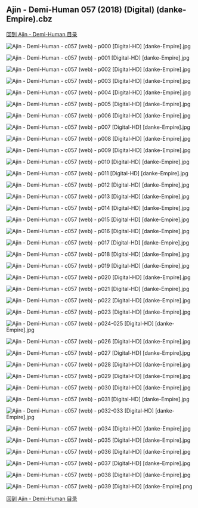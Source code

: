 ## Ajin - Demi-Human 057 (2018) (Digital) (danke-Empire).cbz


[回到 Ajin - Demi-Human 目录](https://github.com/alicewish/markdown/blob/master/series/Ajin-Demi-Human.md)


![Ajin - Demi-Human - c057 (web) - p000 [Digital-HD] [danke-Empire].jpg](https://wx1.sinaimg.cn/large/6a9fdecagy1fqo56givrvj21j82cwb29.jpg)

![Ajin - Demi-Human - c057 (web) - p001 [Digital-HD] [danke-Empire].jpg](https://wx1.sinaimg.cn/large/6a9fdecagy1fqo5725x0ij21kw27ne81.jpg)

![Ajin - Demi-Human - c057 (web) - p002 [Digital-HD] [danke-Empire].jpg](https://wx1.sinaimg.cn/large/6a9fdecagy1fqo57fhtvmj21kw27n4qp.jpg)

![Ajin - Demi-Human - c057 (web) - p003 [Digital-HD] [danke-Empire].jpg](https://wx1.sinaimg.cn/large/6a9fdecagy1fqo57t3zhbj21kw27nkjl.jpg)

![Ajin - Demi-Human - c057 (web) - p004 [Digital-HD] [danke-Empire].jpg](https://wx1.sinaimg.cn/large/6a9fdecagy1fqo58aoo8ej21kw27ne81.jpg)

![Ajin - Demi-Human - c057 (web) - p005 [Digital-HD] [danke-Empire].jpg](https://wx1.sinaimg.cn/large/6a9fdecagy1fqo58nfuqlj21kw27nhdt.jpg)

![Ajin - Demi-Human - c057 (web) - p006 [Digital-HD] [danke-Empire].jpg](https://wx1.sinaimg.cn/large/6a9fdecagy1fqo5904o2lj21kw27nb29.jpg)

![Ajin - Demi-Human - c057 (web) - p007 [Digital-HD] [danke-Empire].jpg](https://wx1.sinaimg.cn/large/6a9fdecagy1fqo59ea7l2j21kw27ne81.jpg)

![Ajin - Demi-Human - c057 (web) - p008 [Digital-HD] [danke-Empire].jpg](https://wx1.sinaimg.cn/large/6a9fdecagy1fqo59qwxnlj21kw27nnpd.jpg)

![Ajin - Demi-Human - c057 (web) - p009 [Digital-HD] [danke-Empire].jpg](https://wx1.sinaimg.cn/large/6a9fdecagy1fqo5a6hz2dj21kw27nu0x.jpg)

![Ajin - Demi-Human - c057 (web) - p010 [Digital-HD] [danke-Empire].jpg](https://wx1.sinaimg.cn/large/6a9fdecagy1fqo5ak6q66j21kw27n7wi.jpg)

![Ajin - Demi-Human - c057 (web) - p011 [Digital-HD] [danke-Empire].jpg](https://wx1.sinaimg.cn/large/6a9fdecagy1fqo5b72b9lj21kw27nx6p.jpg)

![Ajin - Demi-Human - c057 (web) - p012 [Digital-HD] [danke-Empire].jpg](https://wx1.sinaimg.cn/large/6a9fdecagy1fqo5bp1868j21kw27n4qq.jpg)

![Ajin - Demi-Human - c057 (web) - p013 [Digital-HD] [danke-Empire].jpg](https://wx1.sinaimg.cn/large/6a9fdecagy1fqo5caijpgj21kw27n1ky.jpg)

![Ajin - Demi-Human - c057 (web) - p014 [Digital-HD] [danke-Empire].jpg](https://wx1.sinaimg.cn/large/6a9fdecagy1fqo5cucc0cj21kw27nx6p.jpg)

![Ajin - Demi-Human - c057 (web) - p015 [Digital-HD] [danke-Empire].jpg](https://wx1.sinaimg.cn/large/6a9fdecagy1fqo5ddg9u3j21kw27nqv5.jpg)

![Ajin - Demi-Human - c057 (web) - p016 [Digital-HD] [danke-Empire].jpg](https://wx1.sinaimg.cn/large/6a9fdecagy1fqo5duobctj21kw27n4qq.jpg)

![Ajin - Demi-Human - c057 (web) - p017 [Digital-HD] [danke-Empire].jpg](https://wx1.sinaimg.cn/large/6a9fdecagy1fqo5echnzjj21kw27nb2a.jpg)

![Ajin - Demi-Human - c057 (web) - p018 [Digital-HD] [danke-Empire].jpg](https://wx1.sinaimg.cn/large/6a9fdecagy1fqo5eyeoknj21kw27n4qq.jpg)

![Ajin - Demi-Human - c057 (web) - p019 [Digital-HD] [danke-Empire].jpg](https://wx1.sinaimg.cn/large/6a9fdecagy1fqo5fnv834j21kw27n4qq.jpg)

![Ajin - Demi-Human - c057 (web) - p020 [Digital-HD] [danke-Empire].jpg](https://wx1.sinaimg.cn/large/6a9fdecagy1fqo5h0866vj21kw27n4qq.jpg)

![Ajin - Demi-Human - c057 (web) - p021 [Digital-HD] [danke-Empire].jpg](https://wx1.sinaimg.cn/large/6a9fdecagy1fqo5iinjq8j21kw27n4qq.jpg)

![Ajin - Demi-Human - c057 (web) - p022 [Digital-HD] [danke-Empire].jpg](https://wx1.sinaimg.cn/large/6a9fdecagy1fqo5jwiwppj21kw27n7wi.jpg)

![Ajin - Demi-Human - c057 (web) - p023 [Digital-HD] [danke-Empire].jpg](https://wx1.sinaimg.cn/large/6a9fdecagy1fqo5n3vbklj21kw27nhdt.jpg)

![Ajin - Demi-Human - c057 (web) - p024-025 [Digital-HD] [danke-Empire].jpg](https://wx1.sinaimg.cn/large/6a9fdecagy1fqo5oj8p7uj21kw13ukjm.jpg)

![Ajin - Demi-Human - c057 (web) - p026 [Digital-HD] [danke-Empire].jpg](https://wx1.sinaimg.cn/large/6a9fdecagy1fqo5pk5wrmj21kw27nnpd.jpg)

![Ajin - Demi-Human - c057 (web) - p027 [Digital-HD] [danke-Empire].jpg](https://wx1.sinaimg.cn/large/6a9fdecagy1fqo5qbzctoj21kw27n1ky.jpg)

![Ajin - Demi-Human - c057 (web) - p028 [Digital-HD] [danke-Empire].jpg](https://wx1.sinaimg.cn/large/6a9fdecagy1fqo5qpe44rj21kw27nk0h.jpg)

![Ajin - Demi-Human - c057 (web) - p029 [Digital-HD] [danke-Empire].jpg](https://wx1.sinaimg.cn/large/6a9fdecagy1fqo5r1yxfgj21kw27nqsy.jpg)

![Ajin - Demi-Human - c057 (web) - p030 [Digital-HD] [danke-Empire].jpg](https://wx1.sinaimg.cn/large/6a9fdecagy1fqo5rcl345j21kw27ntyv.jpg)

![Ajin - Demi-Human - c057 (web) - p031 [Digital-HD] [danke-Empire].jpg](https://wx1.sinaimg.cn/large/6a9fdecagy1fqo5rxczwtj21kw27nhdt.jpg)

![Ajin - Demi-Human - c057 (web) - p032-033 [Digital-HD] [danke-Empire].jpg](https://wx1.sinaimg.cn/large/6a9fdecaly1fqqiviyeycj21kw13unpd.jpg)

![Ajin - Demi-Human - c057 (web) - p034 [Digital-HD] [danke-Empire].jpg](https://wx1.sinaimg.cn/large/6a9fdecagy1fqo5sms0ovj21kw27nx6p.jpg)

![Ajin - Demi-Human - c057 (web) - p035 [Digital-HD] [danke-Empire].jpg](https://wx1.sinaimg.cn/large/6a9fdecagy1fqo5tf5gd7j21kw27nb2a.jpg)

![Ajin - Demi-Human - c057 (web) - p036 [Digital-HD] [danke-Empire].jpg](https://wx1.sinaimg.cn/large/6a9fdecagy1fqo5u2xi7kj21kw27nkjl.jpg)

![Ajin - Demi-Human - c057 (web) - p037 [Digital-HD] [danke-Empire].jpg](https://wx1.sinaimg.cn/large/6a9fdecagy1fqo5ufq5ixj21kw27n4qp.jpg)

![Ajin - Demi-Human - c057 (web) - p038 [Digital-HD] [danke-Empire].jpg](https://wx1.sinaimg.cn/large/6a9fdecagy1fqo5v1eiogj21kw27nu0x.jpg)

![Ajin - Demi-Human - c057 (web) - p039 [Digital-HD] [danke-Empire].png](https://wx1.sinaimg.cn/large/6a9fdecagy1fqo5v54o25j21kw27n0r5.jpg)

[回到 Ajin - Demi-Human 目录](https://github.com/alicewish/markdown/blob/master/series/Ajin-Demi-Human.md)

